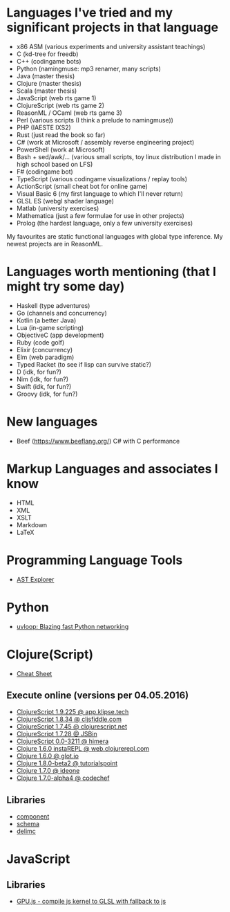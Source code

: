 
# Languages I've tried and my significant projects in that language
 - x86 ASM (various experiments and university assistant teachings)
 - C (kd-tree for freedb)
 - C++ (codingame bots)
 - Python (namingmuse: mp3 renamer, many scripts)
 - Java (master thesis)
 - Clojure (master thesis)
 - Scala (master thesis)
 - JavaScript (web rts game 1)
 - ClojureScript (web rts game 2)
 - ReasonML / OCaml (web rts game 3)
 - Perl (various scripts (I think a prelude to namingmuse))
 - PHP (IAESTE IXS2)
 - Rust (just read the book so far)
 - C# (work at Microsoft / assembly reverse engineering project)
 - PowerShell (work at Microsoft)
 - Bash + sed/awk/... (various small scripts, toy linux distribution I made in high school based on LFS)
 - F# (codingame bot)
 - TypeScript (various codingame visualizations / replay tools)
 - ActionScript (small cheat bot for online game)
 - Visual Basic 6 (my first language to which I'll never return)
 - GLSL ES (webgl shader language)
 - Matlab (university exercises)
 - Mathematica (just a few formulae for use in other projects)
 - Prolog (the hardest language, only a few university exercises)

My favourites are static functional languages with global type inference. My newest projects are in ReasonML.

# Languages worth mentioning (that I might try some day)
 - Haskell (type adventures)
 - Go (channels and concurrency)
 - Kotlin (a better Java)
 - Lua (in-game scripting)
 - ObjectiveC (app development)
 - Ruby (code golf)
 - Elixir (concurrency)
 - Elm (web paradigm)
 - Typed Racket (to see if lisp can survive static?)
 - D (idk, for fun?)
 - Nim (idk, for fun?)
 - Swift (idk, for fun?)
 - Groovy (idk, for fun?)

# New languages
 - Beef (https://www.beeflang.org/) C# with C performance

# Markup Languages and associates I know
 - HTML
 - XML
 - XSLT
 - Markdown
 - LaTeX

# Programming Language Tools
 - [AST Explorer](https://astexplorer.net/)

# Python

 - [uvloop: Blazing fast Python networking](http://magic.io/blog/uvloop-blazing-fast-python-networking/)

# Clojure(Script)
 - [Cheat Sheet](http://clojure.org/api/cheatsheet)

## Execute online (versions per 04.05.2016)
 - [ClojureScript 1.9.225 @ app.klipse.tech](http://app.klipse.tech/)
 - [ClojureScript 1.8.34 @ cljsfiddle.com](http://cljsfiddle.com/)
 - [ClojureScript 1.7.45 @ clojurescript.net](http://clojurescript.net/)
 - [ClojureScript 1.7.28 @ JSBin](http://jsbin.com/)
 - [ClojureScript 0.0-3211 @ himera](http://himera.herokuapp.com/index.html)
 - [Clojure 1.6.0 instaREPL @ web.clojurerepl.com](http://web.clojurerepl.com/)
 - [Clojure 1.6.0 @ glot.io](https://glot.io/new/clojure)
 - [Clojure 1.8.0-beta2 @ tutorialspoint](http://www.tutorialspoint.com/execute_clojure_online.php)
 - [Clojure 1.7.0 @ ideone](https://ideone.com/)
 - [Clojure 1.7.0-alpha4 @ codechef](https://www.codechef.com/ide)

## Libraries
 - [component](https://github.com/stuartsierra/component)
 - [schema](https://github.com/plumatic/schema)
 - [delimc](https://github.com/swannodette/delimc)

# JavaScript

## Libraries
 - [GPU.js - compile js kernel to GLSL with fallback to js](http://gpu.rocks/)
